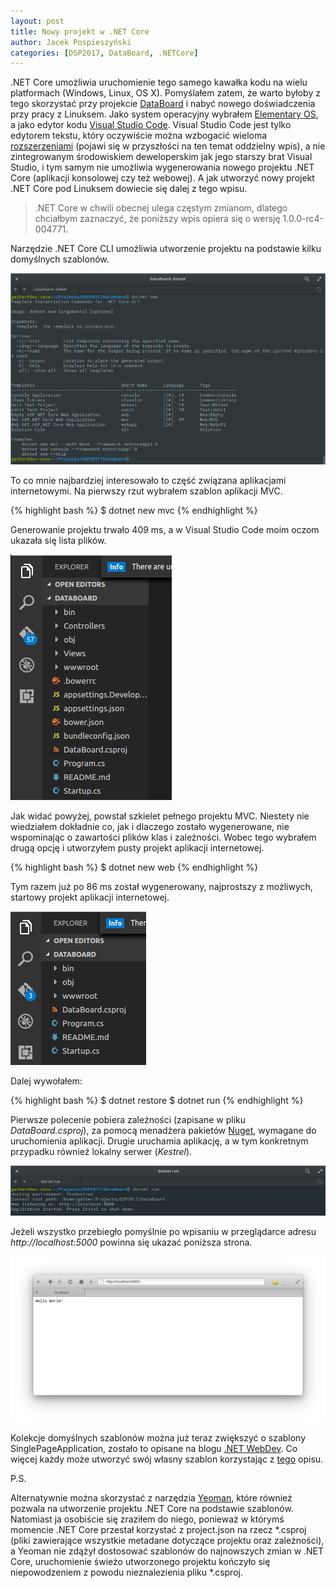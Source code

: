 ```yaml
---
layout: post
title: Nowy projekt w .NET Core
author: Jacek Pospieszyński
categories: [DSP2017, DataBoard, .NETCore]
---
```


.NET Core umożliwia uruchomienie tego samego kawałka kodu na wielu platformach (Windows, Linux, OS X). Pomyślałem zatem, że warto byłoby z tego skorzystać przy projekcie [DataBoard](https://github.com/pospieszja/DataBoard) i nabyć nowego doświadczenia przy pracy z Linuksem. Jako system operacyjny wybrałem [Elementary OS](https://elementary.io/), a jako edytor kodu [Visual Studio Code](https://code.visualstudio.com/). Visual Studio Code jest tylko edytorem tekstu, który oczywiście można wzbogacić wieloma [rozszerzeniami](https://marketplace.visualstudio.com/vscode) (pojawi się w przyszłości na ten temat oddzielny wpis), a nie zintegrowanym środowiskiem deweloperskim jak jego starszy brat Visual Studio, i tym samym nie umożliwia wygenerowania nowego projektu .NET Core (aplikacji konsolowej czy też webowej). A jak utworzyć nowy projekt .NET Core pod Linuksem dowiecie się dalej z tego wpisu.

<!--more-->

>.NET Core w chwili obecnej ulega częstym zmianom, dlatego chciałbym zaznaczyć, że poniższy wpis opiera się o wersję 1.0.0-rc4-004771.

Narzędzie .NET Core CLI umożliwia utworzenie projektu na podstawie kilku domyślnych szablonów.

![alt text](/assets/2017-03-07-nowy-projekt-net-core/dotnet-new.png "dotnet new")

To co mnie najbardziej interesowało to część związana aplikacjami internetowymi. Na pierwszy rzut wybrałem szablon aplikacji MVC.

{% highlight bash %}
$ dotnet new mvc
{% endhighlight %}

Generowanie projektu trwało 409 ms,  a w Visual Studio Code moim oczom ukazała się lista plików.

![alt text](/assets/2017-03-07-nowy-projekt-net-core/vscode-dotnet-new-mvc.png "vscode dotnet new mvc")

Jak widać powyżej, powstał szkielet pełnego projektu MVC. Niestety nie wiedziałem dokładnie co, jak i dlaczego zostało wygenerowane, nie wspominając o zawartości plików klas i zależności. Wobec tego wybrałem drugą opcję i utworzyłem pusty projekt aplikacji internetowej.

{% highlight bash %}
$ dotnet new web
{% endhighlight %}

Tym razem już po 86 ms został wygenerowany, najprostszy z możliwych, startowy projekt aplikacji internetowej.

![alt text](/assets/2017-03-07-nowy-projekt-net-core/vscode-dotnet-new-web.png "vscode dotnet new web")

Dalej wywołałem:

{% highlight bash %}
$ dotnet restore
$ dotnet run
{% endhighlight %}

Pierwsze polecenie pobiera zależności (zapisane w pliku *DataBoard.csproj*), za pomocą menadżera pakietów [Nuget](https://www.nuget.org/), wymagane do uruchomienia aplikacji. Drugie uruchamia aplikację, a w tym konkretnym przypadku również lokalny serwer (*Kestrel*).

![alt text](/assets/2017-03-07-nowy-projekt-net-core/dotnet-run.png "dotnet run")

Jeżeli wszystko przebiegło pomyślnie po wpisaniu w przeglądarce adresu *http://localhost:5000* powinna się ukazać poniższa strona.

![alt text](/assets/2017-03-07-nowy-projekt-net-core/hello-world.png "hello world")

Kolekcje domyślnych szablonów można już teraz zwiększyć o szablony SinglePageApplication, zostało to opisane na blogu [.NET WebDev](https://blogs.msdn.microsoft.com/webdev/2017/02/14/building-single-page-applications-on-asp-net-core-with-javascriptservices/). Co więcej każdy może utworzyć swój własny szablon korzystając z [tego](https://github.com/dotnet/templating/wiki/%22Runnable-Project%22-Templates) opisu.

P.S.

Alternatywnie można skorzystać z narzędzia [Yeoman](https://docs.microsoft.com/en-us/aspnet/core/client-side/yeoman), które również pozwala na utworzenie projektu .NET Core na podstawie szablonów. Natomiast ja osobiście się zraziłem do niego, ponieważ w którymś momencie .NET Core przestał korzystać z project.json na rzecz *.csproj (pliki zawierające wszystkie metadane dotyczące projektu oraz zależności), a Yeoman nie zdążył dostosować szablonów do najnowszych zmian w .NET Core, uruchomienie świeżo utworzonego projektu kończyło się niepowodzeniem z powodu nieznalezienia pliku *.csproj.
